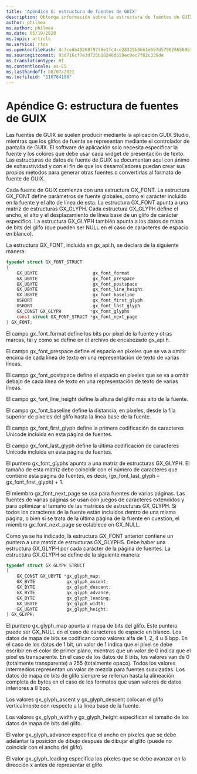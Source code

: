 ```yaml
---
title: 'Apéndice G: estructura de fuentes de GUIX'
description: Obtenga información sobre la estructura de fuentes de GUIX.
author: philmea
ms.author: philmea
ms.date: 05/19/2020
ms.topic: article
ms.service: rtos
ms.openlocfilehash: 4c7cedb49268f97f8e1fc4cd28329b0b61e697d57562865896f0502bdd1d45f1
ms.sourcegitcommit: 93d716cf7e3d735b18246d659ec9ec7f82c336de
ms.translationtype: HT
ms.contentlocale: es-ES
ms.lasthandoff: 08/07/2021
ms.locfileid: "116784196"
---
```

# <a name="appendix-g---guix-font-structure"></a>Apéndice G: estructura de fuentes de GUIX

Las fuentes de GUIX se suelen producir mediante la aplicación GUIX Studio, mientras que los glifos de fuente se representan mediante el controlador de pantalla de GUIX. El software de aplicación solo necesita especificar la fuente y los colores que debe usar cada widget de presentación de texto. Las estructuras de datos de fuente de GUIX se documentan aquí con ánimo de exhaustividad y con el fin de que los desarrolladores puedan crear sus propios métodos para generar otras fuentes o convertirlas al formato de fuente de GUIX.

Cada fuente de GUIX comienza con una estructura GX_FONT. La estructura GX_FONT define parámetros de fuente globales, como el carácter incluido en la fuente y el alto de línea de esta. La estructura GX_FONT apunta a una matriz de estructuras GX_GLYPH. Cada estructura GX_GLYPH define el ancho, el alto y el desplazamiento de línea base de un glifo de carácter específico. La estructura GX_GLYPH también apunta a los datos de mapa de bits del glifo (que pueden ser NULL en el caso de caracteres de espacio en blanco).

La estructura GX_FONT, incluida en gx_api.h, se declara de la siguiente manera:

```c
typedef struct GX_FONT_STRUCT
{
    GX_UBYTE                     gx_font_format
    GX_UBYTE                     gx_font_prespace
    GX_UBYTE                     gx_font_postspace
    GX_UBYTE                     gx_font_line_height 
    GX_UBYTE                     gx_font_baseline
    USHORT                       gx_font_first_glyph
    USHORT                       gx_font_last_glyph 
    GX_CONST GX_GLYPH           *gx_font_glyphs
    const struct GX_FONT_STRUCT *gx_font_next_page
} GX_FONT;
```

El campo gx_font_format define los bits por píxel de la fuente y otras marcas, tal y como se define en el archivo de encabezado gx_api.h.

El campo gx_font_prespace define el espacio en píxeles que se va a omitir encima de cada línea de texto en una representación de texto de varias líneas.

El campo gx_font_postspace define el espacio en píxeles que se va a omitir debajo de cada línea de texto en una representación de texto de varias líneas.

El campo gx_font_line_height define la altura del glifo más alto de la fuente.

El campo gx_font_baseline define la distancia, en píxeles, desde la fila superior de píxeles del glifo hasta la línea base de la fuente.

El campo gx_font_first_glyph define la primera codificación de caracteres Unicode incluida en esta página de fuentes.

El campo gx_font_last_glyph define la última codificación de caracteres Unicode incluida en esta página de fuentes.

El puntero gx_font_glyphs apunta a una matriz de estructuras GX_GLYPH. El tamaño de esta matriz debe coincidir con el número de caracteres que contiene esta página de fuentes, es decir, (gx_font_last_glyph – gx_font_first_glyph) + 1.

El miembro gx_font_next_page se usa para fuentes de varias páginas. Las fuentes de varias páginas se usan con juegos de caracteres extendidos y para optimizar el tamaño de las matrices de estructuras GX_GLYPH. Si todos los caracteres de la fuente están incluidos dentro de una misma página, o bien si se trata de la última página de la fuente en cuestión, el miembro gx_font_next_page se establece en GX_NULL.

Como ya se ha indicado, la estructura GX_FONT anterior contiene un puntero a una matriz de estructuras GX_GLYPHS. Debe haber una estructura GX_GLYPH por cada carácter de la página de fuentes. La estructura GX_GLYPH se define de la siguiente manera:

```c
typedef struct GX_GLYPH_STRUCT
{
    GX_CONST GX_UBYTE *gx_glyph_map;
    GX_BYTE            gx_glyph_ascent;
    GX_BYTE            gx_glyph_descent;
    GX_BYTE            gx_glyph_advance;
    GX_BYTE            gx_glyph_leading;
    GX_UBYTE           gx_glyph_width;
    GX_UBYTE           gx_glyph_height;
} GX_GLYPH;
```

El puntero gx_glyph_map apunta al mapa de bits del glifo. Este puntero puede ser GX_NULL en el caso de caracteres de espacio en blanco. Los datos de mapa de bits se codifican como valores alfa de 1, 2, 4 u 8 bpp. En el caso de los datos de 1 bit, un valor de 1 indica que el píxel se debe escribir en el color de primer plano, mientras que un valor de 0 indica que el píxel es transparente. En el caso de los datos de 8 bits, los valores van de 0 (totalmente transparente) a 255 (totalmente opaco). Todos los valores intermedios representan un valor de mezcla para fuentes suavizadas. Los datos de mapa de bits de glifo siempre se rellenan hasta la alineación completa de bytes en el caso de los formatos que usan valores de datos inferiores a 8 bpp.

Los valores gx_glyph_ascent y gx_glyph_descent colocan el glifo verticalmente con respecto a la línea base de la fuente.

Los valores gx_glyph_width y gx_glyph_height especifican el tamaño de los datos de mapa de bits del glifo.

El valor gx_glyph_advance especifica el ancho en píxeles que se debe adelantar la posición de dibujo después de dibujar el glifo (puede no coincidir con el ancho del glifo).

El valor gx_glyph_leading especifica los píxeles que se debe avanzar en la dirección x antes de representar el glifo.